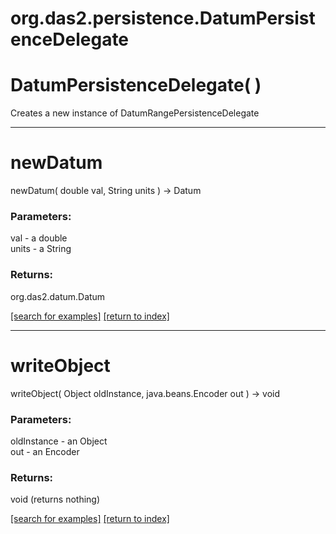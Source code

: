 # org.das2.persistence.DatumPersistenceDelegate



# DatumPersistenceDelegate( )
Creates a new instance of DatumRangePersistenceDelegate

***
<a name="newDatum"></a>
# newDatum
newDatum( double val, String units ) &rarr; Datum



### Parameters:
val - a double
<br>units - a String

### Returns:
org.das2.datum.Datum


<a href="https://github.com/autoplot/dev/search?q=newDatum&unscoped_q=newDatum">[search for examples]</a>
<a href="https://github.com/autoplot/documentation/blob/master/javadoc/index-all.md">[return to index]</a>

***
<a name="writeObject"></a>
# writeObject
writeObject( Object oldInstance, java.beans.Encoder out ) &rarr; void



### Parameters:
oldInstance - an Object
<br>out - an Encoder

### Returns:
void (returns nothing)


<a href="https://github.com/autoplot/dev/search?q=writeObject&unscoped_q=writeObject">[search for examples]</a>
<a href="https://github.com/autoplot/documentation/blob/master/javadoc/index-all.md">[return to index]</a>

